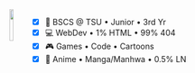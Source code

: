 <!-- <img width=325 src="https://github-readme-stats.vercel.app/api/top-langs/?username=pj-pj-pj&langs_count=10&layout=compact&theme=vision-friendly-dark" alt="Top Langs" /> -->
<!--  <img align="left" src="https://64.media.tumblr.com/3383fc6fe1edfd7b33eeced6d2cbf7d9/tumblr_mxo61dIr4D1qm4xi6o1_500.gif" width="12%" /> -->
<img align="left" src="https://i.gifer.com/XfQ1.gif" width="12%" />


   - [x]  💼 BSCS @ TSU • Junior • 3rd Yr
   - [x]  💻 WebDev • 1% HTML • 99% 404
   - [x]  🎮 Games • Code • Cartoons
   - [x]  📱 Anime • Manga/Manhwa • 0.5% LN
